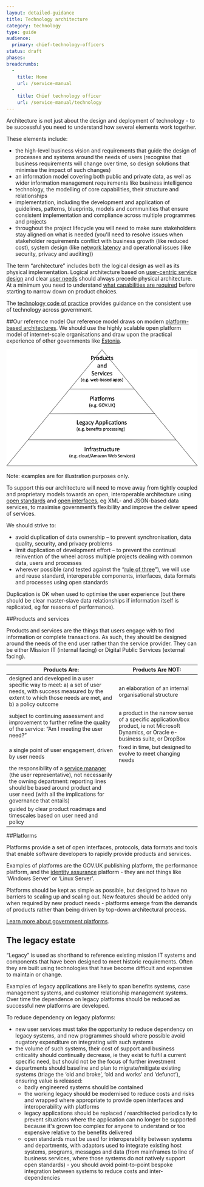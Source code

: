 ```yaml
---
layout: detailed-guidance
title: Technology architecture
category: technology
type: guide
audience:
  primary: chief-technology-officers
status: draft
phases:
breadcrumbs:
  -
    title: Home
    url: /service-manual
  -
    title: Chief technology officer
    url: /service-manual/technology
---
```


Architecture is not just about the design and deployment of technology - to be successful you need to understand how several elements work together.

These elements include:

* the high-level business vision and requirements that guide the design of processes and systems around the needs of users (recognise that business requirements will change over time, so design solutions that minimise the impact of such changes)
* an information model covering both public and private data, as well as wider information management requirements like business intelligence
* technology, the modelling of core capabilities, their structure and relationships
* implementation, including the development and application of guidelines, patterns, blueprints, models and communities that ensure consistent implementation and compliance across multiple programmes and projects
* throughout the project lifecycle you will need to make sure stakeholders stay aligned on what is needed (you'll need to resolve issues when stakeholder requirements conflict with business growth (like reduced cost), system design (like [network latency](http://www.wikipedia.org/wiki/Latency_(engineering)) and operational issues (like security, privacy and auditing))

The term “architecture” includes both the logical design as well as its physical implementation. Logical architecture based on [user-centric service design](https://www.gov.uk/service-manual/start#a-new-way-of-doing-things) and clear [user needs](/service-manual/user-centered-design/user-needs.html) should always precede physical architecture. At a minimum you need to understand [what capabilities are required](/service-manual/making-software/choosing-technology.html#start-with-capabilities-not-implementations) before starting to narrow down on product choices.

The [technology code of practice](/service-manual/technology/code-of-practice.html) provides guidance on the consistent use of technology across government.

##Our reference model
Our reference model draws on modern [platform-based architectures](/service-manual/technology/government-as-a-platform.html). We should use the highly scalable open platform model of internet-scale organisations and draw upon the practical experience of other governments like [Estonia](http://e-estonia.com/components/x-road).

<img src="/service-manual/assets/images/architecture-reference-model.png" alt="Diagram showing government architecture reference model" />

Note: examples are for illustration purposes only.

To support this our architecture will need to move away from tightly coupled and proprietary models towards an open, interoperable architecture using [open standards](/service-manual/making-software/open-standards-and-licensing.html) and [open interfaces](/service-manual/making-software/apis.html), eg XML- and JSON-based data services, to maximise government’s flexibility and improve the deliver speed of services.

We should strive to:

* avoid duplication of data ownership – to prevent synchronisation, data quality, security, and privacy problems
* limit duplication of development effort – to prevent the continual reinvention of the wheel across multiple projects dealing with common data, users and processes
* wherever possible (and tested against the “[rule of three](http://www.maheshpai.info/?p=20)”), we will use and reuse standard, interoperable components, interfaces, data formats and processes using open standards

Duplication is OK when used to optimise the user experience (but there should be clear master-slave data relationships if information itself is replicated, eg for reasons of performance).

##Products and services

Products and services are the things that users engage with to find information or complete transactions. As such, they should be designed around the needs of the end user rather than the service provider. They can be either Mission IT (internal facing) or Digital Public Services (external facing).

| Products Are: | Products Are NOT: |
|-----|--------|
| designed and developed in a user specific way to meet: a) a set of user needs, with success measured by the extent to which those needs are met, and b) a policy outcome | an elaboration of an internal organisational structure |
| subject to continuing assessment and improvement to further refine the quality of the service: “Am I meeting the user need?” | a product in the narrow sense of a specific application/box product, ie not Microsoft Dynamics, or Oracle e-business suite, or DropBox |
| a single point of user engagement, driven by user needs | fixed in time, but designed to evolve to meet changing needs |
| the responsibility of a [service manager](/service-manual/service-managers) (the user representative), not necessarily the owning department: reporting lines should be based around product and user need (with all the implications for governance that entails) | |
| guided by clear product roadmaps and timescales based on user need and policy | |

##Platforms

Platforms provide a set of open interfaces, protocols, data formats and tools that enable software developers to rapidly provide products and services.

Examples of platforms are the GOV.UK publishing platform, the performance platform, and the [identity assurance](/service-manual/identity-assurance) platform - they are not things like ‘Windows Server’ or ‘Linux Server’.

Platforms should be kept as simple as possible, but designed to have no barriers to scaling up and scaling out. New features should be added only when required by new product needs - platforms emerge from the demands of products rather than being driven by top-down architectural process.

[Learn more about government platforms](/service-manual/technology/government-as-a-platform.html).

## The legacy estate

“Legacy” is used as shorthand to reference existing mission IT systems and components that have been designed to meet historic requirements. Often they are built using technologies that have become difficult and expensive to maintain or change.

Examples of legacy applications are likely to span benefits systems, case management systems, and customer relationship management systems. Over time the dependence on legacy platforms should be reduced as successful new platforms are developed.

To reduce dependency on legacy plaforms:

* new user services must take the opportunity to reduce dependency on legacy systems, and new programmes should where possible avoid nugatory expenditure on integrating with such systems
* the volume of such systems, their cost of support and business criticality should continually decrease, ie they exist to fulfil a current specific need, but should not be the focus of further investment
* departments should baseline and plan to migrate/mitigate existing systems (triage the ‘old and broke’, ‘old and works’ and ‘defunct’), ensuring value is released:
	* badly engineered systems should be contained
	* the working legacy should be modernised to reduce costs and risks and wrapped where appropriate to provide open interfaces and interoperability with platforms
	* legacy applications should be replaced / rearchitected periodically to prevent situations where the application can no longer be supported because it's grown too complex for anyone to understand or too expensive relative to the benefits delivered
	* open standards must be used for interoperability between systems and departments, with adaptors used to integrate existing host systems, programs, messages and data (from mainframes to line of business services, where those systems do not natively support open standards) - you should avoid point-to-point bespoke integration between systems to reduce costs and inter-dependencies
